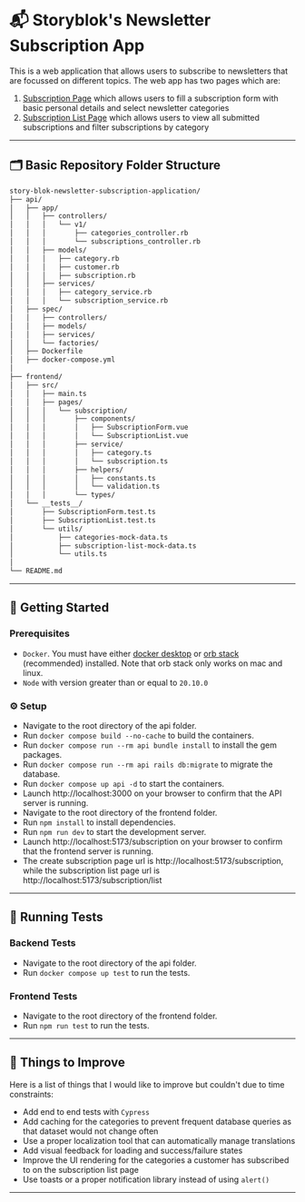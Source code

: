 # 📬 Storyblok's Newsletter Subscription App
This is a web application that allows users to subscribe to newsletters that are focussed on different topics. The web app has two pages which are:
1. [Subscription Page](http://localhost:5173/subscription) which allows users to fill a subscription form with basic personal details and select newsletter categories
2. [Subscription List Page](http://localhost:5173/subscription/list) which allows users to view all submitted subscriptions and filter subscriptions by category
---
## 🗂️ Basic Repository Folder Structure

```bash
story-blok-newsletter-subscription-application/
├── api/
│   ├── app/
│   │   ├── controllers/
│   │   │   └── v1/
│   │   │       ├── categories_controller.rb
│   │   │       └── subscriptions_controller.rb
│   │   ├── models/
│   │   │   ├── category.rb
│   │   │   ├── customer.rb
│   │   │   ├── subscription.rb
│   │   ├── services/
│   │   │   ├── category_service.rb
│   │   │   └── subscription_service.rb
│   ├── spec/
│   │   ├── controllers/
│   │   ├── models/
│   │   ├── services/
│   │   └── factories/
│   ├── Dockerfile
│   ├── docker-compose.yml
│
├── frontend/
│   ├── src/
│   │   ├── main.ts
│   │   ├── pages/
│   │   │   └── subscription/
│   │   │       ├── components/
│   │   │       │   ├── SubscriptionForm.vue
│   │   │       │   └── SubscriptionList.vue
│   │   │       ├── service/
│   │   │       │   ├── category.ts
│   │   │       │   └── subscription.ts
│   │   │       ├── helpers/
│   │   │       │   ├── constants.ts
│   │   │       │   └── validation.ts
│   │   │       └── types/
│   └── __tests__/
│       ├── SubscriptionForm.test.ts
│       ├── SubscriptionList.test.ts
│       └── utils/
│           ├── categories-mock-data.ts
│           ├── subscription-list-mock-data.ts
│           └── utils.ts
│
└── README.md
```

---

## 🚀 Getting Started

### Prerequisites
- `Docker`. You must have either [docker desktop](https://www.docker.com/products/docker-desktop) or [orb stack](https://orbstack.dev/) (recommended) installed. Note that orb stack only works on mac and linux.
- `Node` with version greater than or equal to `20.10.0`

### ⚙️ Setup
- Navigate to the root directory of the api folder.
- Run `docker compose build --no-cache` to build the containers.
- Run `docker compose run --rm api bundle install` to install the gem packages.
- Run `docker compose run --rm api rails db:migrate` to migrate the database.
- Run `docker compose up api -d` to start the containers.
- Launch http://localhost:3000 on your browser to confirm that the API server is running.
- Navigate to the root directory of the frontend folder.
- Run `npm install` to install dependencies.
- Run `npm run dev` to start the development server.
- Launch http://localhost:5173/subscription on your browser to confirm that the frontend server is running.
- The create subscription page url is http://localhost:5173/subscription, while the subscription list page url is http://localhost:5173/subscription/list
---

## 🧪 Running Tests

### Backend Tests
- Navigate to the root directory of the api folder.
- Run `docker compose up test` to run the tests.

### Frontend Tests
- Navigate to the root directory of the frontend folder.
- Run `npm run test` to run the tests.
---

## 🔧 Things to Improve
Here is a list of things that I would like to improve but couldn't due to time constraints:
- Add end to end tests with `Cypress`
- Add caching for the categories to prevent frequent database queries as that dataset would not change often
- Use a proper localization tool that can automatically manage translations
- Add visual feedback for loading and success/failure states
- Improve the UI rendering for the categories a customer has subscribed to on the subscription list page
- Use toasts or a proper notification library instead of using `alert()`
---
